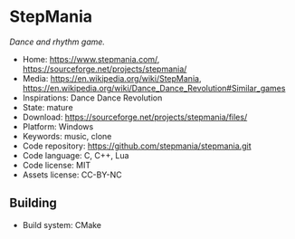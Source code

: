 # StepMania

_Dance and rhythm game._

- Home: https://www.stepmania.com/, https://sourceforge.net/projects/stepmania/
- Media: https://en.wikipedia.org/wiki/StepMania, https://en.wikipedia.org/wiki/Dance_Dance_Revolution#Similar_games
- Inspirations: Dance Dance Revolution
- State: mature
- Download: https://sourceforge.net/projects/stepmania/files/
- Platform: Windows
- Keywords: music, clone
- Code repository: https://github.com/stepmania/stepmania.git
- Code language: C, C++, Lua
- Code license: MIT
- Assets license: CC-BY-NC

## Building

- Build system: CMake
